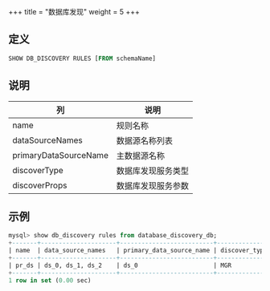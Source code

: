 +++
title = "数据库发现"
weight = 5
+++

## 定义

```sql
SHOW DB_DISCOVERY RULES [FROM schemaName]
```

## 说明

| 列                    | 说明            |
| --------------------- | --------------- |
| name                  | 规则名称         |
| dataSourceNames       | 数据源名称列表    |
| primaryDataSourceName | 主数据源名称      |
| discoverType          | 数据库发现服务类型 |
| discoverProps         | 数据库发现服务参数 |

## 示例

```sql
mysql> show db_discovery rules from database_discovery_db;
+-------+---------------------+--------------------------+---------------+------------------------------------------------------------------------------------------------------------+
| name  | data_source_names   | primary_data_source_name | discover_type | discover_props                                                                                             |
+-------+---------------------+--------------------------+---------------+------------------------------------------------------------------------------------------------------------+
| pr_ds | ds_0, ds_1, ds_2    | ds_0                     | MGR           | keepAliveCron=0/50 * * * * ?, zkServerLists=localhost:2181, groupName=b13df29e-90b6-11e8-8d1b-525400fc3996 |
+-------+---------------------+--------------------------+---------------+------------------------------------------------------------------------------------------------------------+
1 row in set (0.00 sec)
```
